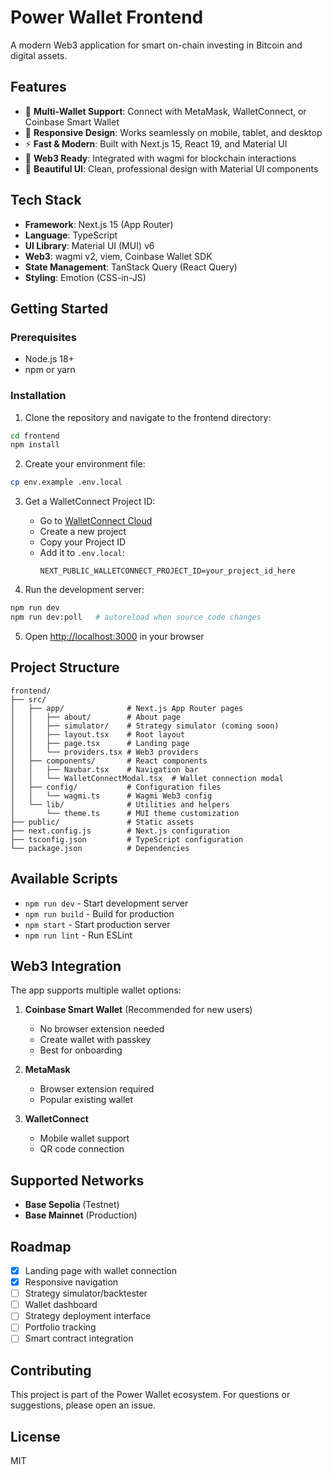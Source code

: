 # Power Wallet Frontend

A modern Web3 application for smart on-chain investing in Bitcoin and digital assets.

## Features

- 🔐 **Multi-Wallet Support**: Connect with MetaMask, WalletConnect, or Coinbase Smart Wallet
- 📱 **Responsive Design**: Works seamlessly on mobile, tablet, and desktop
- ⚡ **Fast & Modern**: Built with Next.js 15, React 19, and Material UI
- 🔗 **Web3 Ready**: Integrated with wagmi for blockchain interactions
- 🎨 **Beautiful UI**: Clean, professional design with Material UI components

## Tech Stack

- **Framework**: Next.js 15 (App Router)
- **Language**: TypeScript
- **UI Library**: Material UI (MUI) v6
- **Web3**: wagmi v2, viem, Coinbase Wallet SDK
- **State Management**: TanStack Query (React Query)
- **Styling**: Emotion (CSS-in-JS)

## Getting Started

### Prerequisites

- Node.js 18+ 
- npm or yarn

### Installation

1. Clone the repository and navigate to the frontend directory:
```bash
cd frontend
npm install
```

2. Create your environment file:
```bash
cp env.example .env.local
```

3. Get a WalletConnect Project ID:
   - Go to [WalletConnect Cloud](https://cloud.walletconnect.com/)
   - Create a new project
   - Copy your Project ID
   - Add it to `.env.local`:
     ```
     NEXT_PUBLIC_WALLETCONNECT_PROJECT_ID=your_project_id_here
     ```

4. Run the development server:
```bash
npm run dev
npm run dev:poll   # autoreload when source code changes
```

5. Open [http://localhost:3000](http://localhost:3000) in your browser

## Project Structure

```
frontend/
├── src/
│   ├── app/              # Next.js App Router pages
│   │   ├── about/        # About page
│   │   ├── simulator/    # Strategy simulator (coming soon)
│   │   ├── layout.tsx    # Root layout
│   │   ├── page.tsx      # Landing page
│   │   └── providers.tsx # Web3 providers
│   ├── components/       # React components
│   │   ├── Navbar.tsx    # Navigation bar
│   │   └── WalletConnectModal.tsx  # Wallet connection modal
│   ├── config/           # Configuration files
│   │   └── wagmi.ts      # Wagmi Web3 config
│   └── lib/              # Utilities and helpers
│       └── theme.ts      # MUI theme customization
├── public/               # Static assets
├── next.config.js        # Next.js configuration
├── tsconfig.json         # TypeScript configuration
└── package.json          # Dependencies
```

## Available Scripts

- `npm run dev` - Start development server
- `npm run build` - Build for production
- `npm start` - Start production server
- `npm run lint` - Run ESLint

## Web3 Integration

The app supports multiple wallet options:

1. **Coinbase Smart Wallet** (Recommended for new users)
   - No browser extension needed
   - Create wallet with passkey
   - Best for onboarding

2. **MetaMask**
   - Browser extension required
   - Popular existing wallet

3. **WalletConnect**
   - Mobile wallet support
   - QR code connection

## Supported Networks

- **Base Sepolia** (Testnet)
- **Base Mainnet** (Production)

## Roadmap

- [x] Landing page with wallet connection
- [x] Responsive navigation
- [ ] Strategy simulator/backtester
- [ ] Wallet dashboard
- [ ] Strategy deployment interface
- [ ] Portfolio tracking
- [ ] Smart contract integration

## Contributing

This project is part of the Power Wallet ecosystem. For questions or suggestions, please open an issue.

## License

MIT
